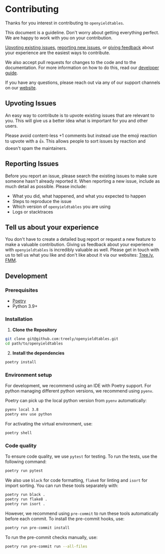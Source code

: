 # Contributing

Thanks for you interest in contributing to `openyieldtables`.

This document is a guideline. Don't worry about getting everything perfect. We
are happy to work with you on your contribution.

[Upvoting existing issues](#upvoting-issues), [reporting new issues](#reporting-issues),
or [giving feedback](#tell-us-about-your-experience) about your experience are
the easiest ways to contribute.

We also accept pull requests for changes to the code and to the documentation.
For more information on how to do this, read our
[developer guide](#development).

If you have any questions, please reach out via any of our support channels on
our [website](https://tree.ly).

## Upvoting Issues

An easy way to contribute is to upvote existing issues that are relevant to
you. This will give us a better idea what is important for you and other users.

Please avoid content-less +1 comments but instead use the emoji reaction to
upvote with a 👍. This allows people to sort issues by reaction and doesn't
spam the maintainers.

## Reporting Issues

Before you report an issue, please search the existing issues to make sure
someone hasn't already reported it. When reporting a new issue, include as much
detail as possible. Please include:

- What you did, what happened, and what you expected to happen
- Steps to reproduce the issue
- Which version of `openyieldtables` you are using
- Logs or stacktraces

## Tell us about your experience

You don't have to create a detailed bug report or request a new feature to make
a valuable contribution. Giving us feedback about your experience with
`openyieldtables` is incredibly valuable as well.
Please get in touch with us to tell us what you like and don't like about it
via our websites: [Tree.ly](https://tree.ly), [FMM](https://www.fmm.at/).

## Development

### Prerequisites

- [Poetry](https://python-poetry.org/docs/#installation)
- Python 3.9+

### Installation

1. **Clone the Repository**

```bash
git clone git@github.com:treely/openyieldtables.git
cd path/to/openyieldtables
```

2. **Install the dependencies**

```bash
poetry install
```

### Environment setup

For development, we recommend using an IDE with Poetry support. For python
managing different python versions, we recommend using `pyenv`.

Poetry can pick up the local python version from `pyenv` automatically:

```bash
pyenv local 3.8
poetry env use python
```

For activating the virtual environment, use:

```bash
poetry shell
```

### Code quality

To ensure code quality, we use `pytest` for testing. To run the tests, use the
following command:

```bash
poetry run pytest
```

We also use `black` for code formatting, `flake8` for linting and `isort` for
import sorting. You can run these tools separately with:

```bash
poetry run black .
poetry run flake8 .
poetry run isort .
```

However, we recommend using `pre-commit` to run these tools automatically
before each commit. To install the pre-commit hooks, use:

```bash
poetry run pre-commit install
```

To run the pre-commit checks manually, use:

```bash
poetry run pre-commit run --all-files
```
